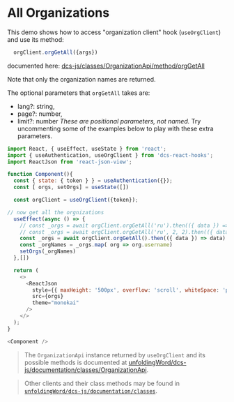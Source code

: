 # All Organizations

This demo shows how to access "organization client" hook (`useOrgClient`) and use its
method:

```js static
  orgClient.orgGetAll({args})
```

documented here: [dcs-js/classes/OrganizationApi/method/orgGetAll](https://github.com/unfoldingWord/dcs-js/blob/master/documentation/classes/OrganizationApi.md#orggetall)

Note that only the organization names are returned.

The optional parameters that `orgGetAll` takes are:
- lang?: string,
- page?: number,
- limit?: number
*These are positional parameters, not named.* Try uncommenting
some of the examples below to play with these extra parameters.


```js
import React, { useEffect, useState } from 'react';
import { useAuthentication, useOrgClient } from 'dcs-react-hooks';
import ReactJson from 'react-json-view';

function Component(){
  const { state: { token } } = useAuthentication({});
  const [ orgs, setOrgs] = useState([])

  const orgClient = useOrgClient({token});

// now get all the orgnizations
  useEffect(async () => {
    // const _orgs = await orgClient.orgGetAll('ru').then(({ data }) => data)
    // const _orgs = await orgClient.orgGetAll('ru', 2, 2).then(({ data }) => data)
    const _orgs = await orgClient.orgGetAll().then(({ data }) => data)
    const _orgNames = _orgs.map( org => org.username)
    setOrgs(_orgNames)
  },[])

  return (
    <>
      <ReactJson
        style={{ maxHeight: '500px', overflow: 'scroll', whiteSpace: 'pre' }}
        src={orgs}
        theme="monokai"
      />
    </>
  );
}

<Component />
```

> The `OrganizationApi` instance returned by `useOrgClient` and its possible methods is documented at [unfoldingWord/dcs-js/documentation/classes/OrganizationApi](https://github.com/unfoldingWord/dcs-js/blob/master/documentation/classes/OrganizationApi.md).

> Other clients and their class methods may be found in [`unfoldingWord/dcs-js/documentation/classes`](https://github.com/unfoldingWord/dcs-js/blob/master/documentation/modules.md#classes).
